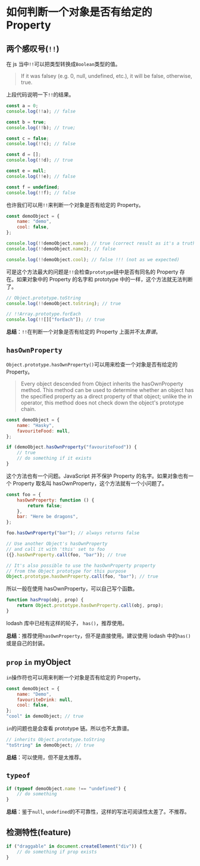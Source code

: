 # 如何判断一个对象是否有给定的 Property

## 两个感叹号(`!!`)

在 js 当中`!!`可以把类型转换成`Boolean`类型的值。

> If it was falsey (e.g. 0, null, undefined, etc.), it will be false, otherwise, true.

上段代码说明一下`!!`的结果。

```javascript
const a = 0;
console.log(!!a); // false

const b = true;
console.log(!!b); // true;

const c = false;
console.log(!!c); // false

const d = [];
console.log(!!d); // true

const e = null;
console.log(!!e); // false

const f = undefined;
console.log(!!f); // false
```

也许我们可以用`!!`来判断一个对象是否有给定的 Property。

```javascript
const demoObject = {
    name: "demo",
    cool: false,
};

console.log(!!demoObject.name); // true (correct result as it's a truthy value)
console.log(!!demoObject.name2); // false

console.log(!!demoObject.cool); // false !!! (not as we expected)
```

可是这个方法最大的问题是`!!`会检查`prototype`链中是否有同名的 Property 存在。如果对象中的 Property 的名字和 prototype 中的一样，这个方法就无法判断了。

```javascript
// Object.prototype.toString
console.log(!!demoObject.toString); // true

// !!Array.prototype.forEach
console.log(!![]["forEach"]); // true
```

**总结**：`!!`在判断一个对象是否有给定的 Property 上面并不太*靠谱*。

## `hasOwnProperty`

`Object.prototype.hasOwnProperty()`可以用来检查一个对象是否有给定的 Property。

> Every object descended from Object inherits the hasOwnProperty method. This method can be used to determine whether an object has the specified property as a direct property of that object; unlike the in operator, this method does not check down the object's prototype chain.

```javascript
const demoObject = {
    name: "Hasky",
    favouriteFood: null,
};

if (demoObject.hasOwnProperty("favouriteFood")) {
    // true
    // do something if it exists
}
```

这个方法也有一个问题。JavaScript 并不保护 Property 的名字。如果对象也有一个 Property 取名叫 hasOwnProperty，这个方法就有一个小问题了。

```javascript
const foo = {
    hasOwnProperty: function () {
        return false;
    },
    bar: "Here be dragons",
};

foo.hasOwnProperty("bar"); // always returns false

// Use another Object's hasOwnProperty
// and call it with 'this' set to foo
({}.hasOwnProperty.call(foo, "bar")); // true

// It's also possible to use the hasOwnProperty property
// from the Object prototype for this purpose
Object.prototype.hasOwnProperty.call(foo, "bar"); // true
```

所以一般在使用 hasOwnProperty，可以自己写个函数。

```javascript
function hasProp(obj, prop) {
    return Object.prototype.hasOwnProperty.call(obj, prop);
}
```

lodash 库中已经有这样的轮子， `has()`，推荐使用。

**总结**：推荐使用`hasOwnProperty`，但不是直接使用。建议使用 lodash 中的`has()`或是自己的封装。

## `prop` `in` myObject

`in`操作符也可以用来判断一个对象是否有给定的 Property。

```javascript
const demoObject = {
    name: "Demo",
    favouriteDrink: null,
    cool: false,
};
"cool" in demoObject; // true
```

`in`的问题也是会查看 prototype 链。所以也不太靠谱。

```javascript
// inherits Object.prototype.toString
"toString" in demoObject; // true
```

**总结**：可以使用，但不是太推荐。

## `typeof`

```javascript
if (typeof demoObject.name !== "undefined") {
    // do something
}
```

**总结**：鉴于`null`, `undefined`的不可靠性，这样的写法可阅读性太差了。不推荐。

## 检测特性(feature)

```javascript
if ("draggable" in document.createElement("div")) {
    // do something if prop exists
}
```
